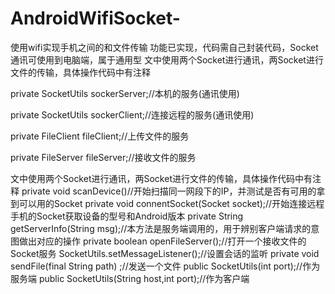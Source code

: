 # AndroidWifiSocket-
使用wifi实现手机之间的和文件传输
功能已实现，代码需自己封装代码，Socket通讯可使用到电脑端，属于通用型
文中使用两个Socket进行通讯，两Socket进行文件的传输，具体操作代码中有注释

private SocketUtils sockerServer;//本机的服务(通讯使用)

private SocketUtils sockerClient;//连接远程的服务(通讯使用)

private FileClient fileClient;//上传文件的服务

private FileServer fileServer;//接收文件的服务


文中使用两个Socket进行通讯，两Socket进行文件的传输，具体操作代码中有注释
private void scanDevice()//开始扫描同一网段下的IP，并测试是否有可用的拿到可以用的Socket
private void connentSocket(Socket socket);//开始连接远程手机的Socket获取设备的型号和Android版本
private String getServerInfo(String msg);//本方法是服务端调用的，用于辨别客户端请求的意图做出对应的操作
private boolean openFileServer();//打开一个接收文件的Socket服务
SocketUtils.setMessageListener();//设置会话的监听
private void sendFile(final String path) ;//发送一个文件
public SocketUtils(int port);//作为服务端
public SocketUtils(String host,int port);//作为客户端
